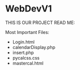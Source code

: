 # WebDevV1

THIS IS OUR PROJECT READ ME:

Most Important Files:

 - Login.html
 - calendarDisplay.php
 - insert.php
 - pycalcss.css
 - mastercal.html

